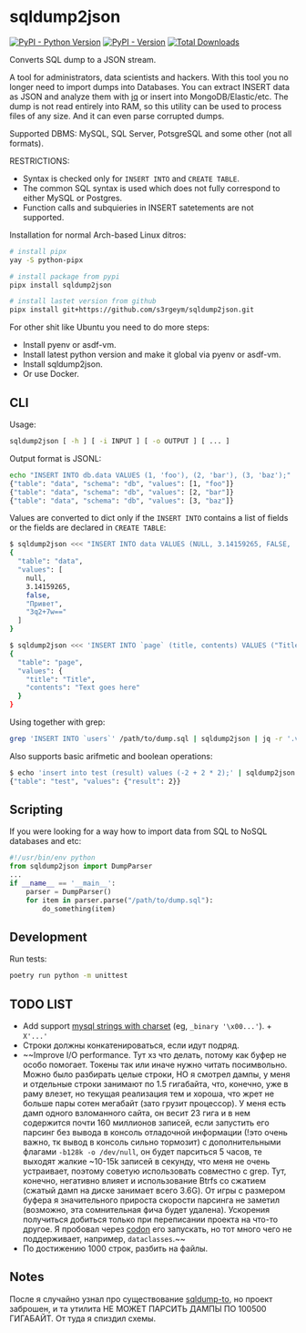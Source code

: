 # sqldump2json

[![PyPI - Python Version](https://img.shields.io/pypi/pyversions/sqldump2json)]() [![PyPI - Version](https://img.shields.io/pypi/v/sqldump2json)]() [![Total Downloads](https://static.pepy.tech/badge/sqldump2json)]()

Converts SQL dump to a JSON stream.

A tool for administrators, data scientists and hackers. With this tool you no longer need to import dumps into Databases. You can extract INSERT data as JSON and analyze them with [jq](https://github.com/jqlang/jq) or insert into MongoDB/Elastic/etc. The dump is not read entirely into RAM, so this utility can be used to process files of any size. And it can even parse corrupted dumps.

Supported DBMS: MySQL, SQL Server, PotsgreSQL and some other (not all formats).

RESTRICTIONS:

- Syntax is checked only for `INSERT INTO` and `CREATE TABLE`.
- The common SQL syntax is used which does not fully correspond to either MySQL or Postgres.
- Function calls and subquieries in INSERT satetements are not supported.

Installation for normal Arch-based Linux ditros:

```bash
# install pipx
yay -S python-pipx

# install package from pypi
pipx install sqldump2json

# install lastet version from github
pipx install git+https://github.com/s3rgeym/sqldump2json.git
```

For other shit like Ubuntu you need to do more steps:

- Install pyenv or asdf-vm.
- Install latest python version and make it global via pyenv or asdf-vm.
- Install sqldump2json.
- Or use Docker.

## CLI

Usage:

```bash
sqldump2json [ -h ] [ -i INPUT ] [ -o OUTPUT ] [ ... ]
```

Output format is JSONL:

```bash
echo "INSERT INTO db.data VALUES (1, 'foo'), (2, 'bar'), (3, 'baz');" | sqldump2json
{"table": "data", "schema": "db", "values": [1, "foo"]}
{"table": "data", "schema": "db", "values": [2, "bar"]}
{"table": "data", "schema": "db", "values": [3, "baz"]}
```

Values are converted to dict only if the `INSERT INTO` contains a list of fields or the fields are declared in `CREATE TABLE`:

```bash
$ sqldump2json <<< "INSERT INTO data VALUES (NULL, 3.14159265, FALSE, 'Привет', 0xDEADBEEF);" | jq
{
  "table": "data",
  "values": [
    null,
    3.14159265,
    false,
    "Привет",
    "3q2+7w=="
  ]
}

$ sqldump2json <<< 'INSERT INTO `page` (title, contents) VALUES ("Title", "Text goes here");' | jq
{
  "table": "page",
  "values": {
    "title": "Title",
    "contents": "Text goes here"
  }
}
```

Using together with grep:

```bash
grep 'INSERT INTO `users`' /path/to/dump.sql | sqldump2json | jq -r '.values | [.username, .email, .password] | @tsv' > output.csv
```

Also supports basic arifmetic and boolean operations:

```bash
$ echo 'insert into test (result) values (-2 + 2 * 2);' | sqldump2json
{"table": "test", "values": {"result": 2}}
```

## Scripting

If you were looking for a way how to import data from SQL to NoSQL databases and etc:

```python
#!/usr/bin/env python
from sqldump2json import DumpParser
...
if __name__ == '__main__':
    parser = DumpParser()
    for item in parser.parse("/path/to/dump.sql"):
        do_something(item)
```

## Development

Run tests:

```bash
poetry run python -m unittest
```

## TODO LIST

- Add support [mysql strings with charset](https://dev.mysql.com/doc/refman/8.0/en/charset-introducer.html) (eg, `_binary '\x00...'`). + `X'...'`
- Строки должны конкатенироваться, если идут подряд.
- ~~Improve I/O performance. Тут хз что делать, потому как буфер не особо помогает. Токены так или иначе нужно читать посимвольно. Можно было разбирать целые строки, НО я смотрел дампы, у меня и отдельные строки занимают по 1.5 гигабайта, что, конечно, уже в раму влезет, но текущая реализация тем и хороша, что жрет не больше пары сотен мегабайт (зато грузит процессор). У меня есть дамп одного взломанного сайта, он весит 23 гига и в нем содержится почти 160 миллионов записей, если запустить его парсинг без вывода в консоль отладочной информации (!это очень важно, тк вывод в консоль сильно тормозит) с дополнительными флагами `-b128k -o /dev/null`, он будет парситься 5 часов, те выходят жалкие ~10-15k записей в секунду, что меня не очень устраивает, поэтому советую использовать совместно с grep. Тут, конечно, негативно влияет и использование Btrfs со сжатием (сжатый дамп на диске занимает всего 3.6G). От игры с размером буфера я значительного прироста скорости парсинга не заметил (возможно, эта сомнительная фича будет удалена). Ускорения получиться добиться только при переписании проекта на что-то другое. Я пробовал через [codon](https://github.com/exaloop/codon) его запускать, но тот много чего не поддерживает, например, `dataclasses`.~~
- По достижению 1000 строк, разбить на файлы.

## Notes

После я случайно узнал про существование [sqldump-to](https://github.com/arjunmehta/sqldump-to), но проект заброшен, и та утилита НЕ МОЖЕТ ПАРСИТЬ ДАМПЫ ПО 100500 ГИГАБАЙТ. От туда я спиздил схемы.
